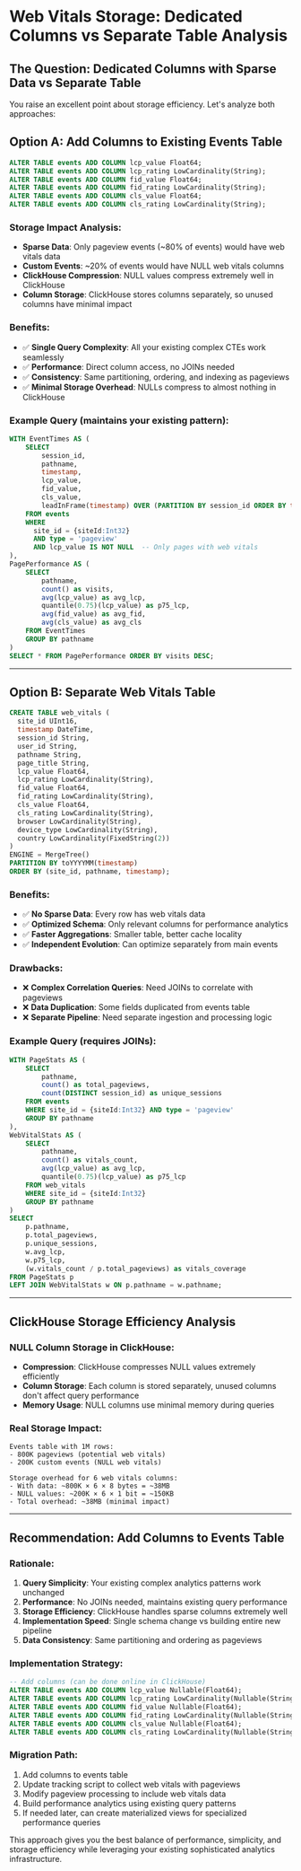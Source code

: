 # Web Vitals Storage: Dedicated Columns vs Separate Table Analysis

## The Question: Dedicated Columns with Sparse Data vs Separate Table

You raise an excellent point about storage efficiency. Let's analyze both approaches:

## Option A: Add Columns to Existing Events Table

```sql
ALTER TABLE events ADD COLUMN lcp_value Float64;
ALTER TABLE events ADD COLUMN lcp_rating LowCardinality(String);
ALTER TABLE events ADD COLUMN fid_value Float64;
ALTER TABLE events ADD COLUMN fid_rating LowCardinality(String);
ALTER TABLE events ADD COLUMN cls_value Float64;
ALTER TABLE events ADD COLUMN cls_rating LowCardinality(String);
```

### Storage Impact Analysis:

- **Sparse Data**: Only pageview events (~80% of events) would have web vitals data
- **Custom Events**: ~20% of events would have NULL web vitals columns
- **ClickHouse Compression**: NULL values compress extremely well in ClickHouse
- **Column Storage**: ClickHouse stores columns separately, so unused columns have minimal impact

### Benefits:

- ✅ **Single Query Complexity**: All your existing complex CTEs work seamlessly
- ✅ **Performance**: Direct column access, no JOINs needed
- ✅ **Consistency**: Same partitioning, ordering, and indexing as pageviews
- ✅ **Minimal Storage Overhead**: NULLs compress to almost nothing in ClickHouse

### Example Query (maintains your existing pattern):

```sql
WITH EventTimes AS (
    SELECT
        session_id,
        pathname,
        timestamp,
        lcp_value,
        fid_value,
        cls_value,
        leadInFrame(timestamp) OVER (PARTITION BY session_id ORDER BY timestamp ROWS BETWEEN CURRENT ROW AND 1 FOLLOWING) as next_timestamp
    FROM events
    WHERE
      site_id = {siteId:Int32}
      AND type = 'pageview'
      AND lcp_value IS NOT NULL  -- Only pages with web vitals
),
PagePerformance AS (
    SELECT
        pathname,
        count() as visits,
        avg(lcp_value) as avg_lcp,
        quantile(0.75)(lcp_value) as p75_lcp,
        avg(fid_value) as avg_fid,
        avg(cls_value) as avg_cls
    FROM EventTimes
    GROUP BY pathname
)
SELECT * FROM PagePerformance ORDER BY visits DESC;
```

---

## Option B: Separate Web Vitals Table

```sql
CREATE TABLE web_vitals (
  site_id UInt16,
  timestamp DateTime,
  session_id String,
  user_id String,
  pathname String,
  page_title String,
  lcp_value Float64,
  lcp_rating LowCardinality(String),
  fid_value Float64,
  fid_rating LowCardinality(String),
  cls_value Float64,
  cls_rating LowCardinality(String),
  browser LowCardinality(String),
  device_type LowCardinality(String),
  country LowCardinality(FixedString(2))
)
ENGINE = MergeTree()
PARTITION BY toYYYYMM(timestamp)
ORDER BY (site_id, pathname, timestamp);
```

### Benefits:

- ✅ **No Sparse Data**: Every row has web vitals data
- ✅ **Optimized Schema**: Only relevant columns for performance analytics
- ✅ **Faster Aggregations**: Smaller table, better cache locality
- ✅ **Independent Evolution**: Can optimize separately from main events

### Drawbacks:

- ❌ **Complex Correlation Queries**: Need JOINs to correlate with pageviews
- ❌ **Data Duplication**: Some fields duplicated from events table
- ❌ **Separate Pipeline**: Need separate ingestion and processing logic

### Example Query (requires JOINs):

```sql
WITH PageStats AS (
    SELECT
        pathname,
        count() as total_pageviews,
        count(DISTINCT session_id) as unique_sessions
    FROM events
    WHERE site_id = {siteId:Int32} AND type = 'pageview'
    GROUP BY pathname
),
WebVitalStats AS (
    SELECT
        pathname,
        count() as vitals_count,
        avg(lcp_value) as avg_lcp,
        quantile(0.75)(lcp_value) as p75_lcp
    FROM web_vitals
    WHERE site_id = {siteId:Int32}
    GROUP BY pathname
)
SELECT
    p.pathname,
    p.total_pageviews,
    p.unique_sessions,
    w.avg_lcp,
    w.p75_lcp,
    (w.vitals_count / p.total_pageviews) as vitals_coverage
FROM PageStats p
LEFT JOIN WebVitalStats w ON p.pathname = w.pathname;
```

---

## ClickHouse Storage Efficiency Analysis

### NULL Column Storage in ClickHouse:

- **Compression**: ClickHouse compresses NULL values extremely efficiently
- **Column Storage**: Each column is stored separately, unused columns don't affect query performance
- **Memory Usage**: NULL columns use minimal memory during queries

### Real Storage Impact:

```
Events table with 1M rows:
- 800K pageviews (potential web vitals)
- 200K custom events (NULL web vitals)

Storage overhead for 6 web vitals columns:
- With data: ~800K × 6 × 8 bytes = ~38MB
- NULL values: ~200K × 6 × 1 bit = ~150KB
- Total overhead: ~38MB (minimal impact)
```

---

## Recommendation: **Add Columns to Events Table**

### Rationale:

1. **Query Simplicity**: Your existing complex analytics patterns work unchanged
2. **Performance**: No JOINs needed, maintains existing query performance
3. **Storage Efficiency**: ClickHouse handles sparse columns extremely well
4. **Implementation Speed**: Single schema change vs building entire new pipeline
5. **Data Consistency**: Same partitioning and ordering as pageviews

### Implementation Strategy:

```sql
-- Add columns (can be done online in ClickHouse)
ALTER TABLE events ADD COLUMN lcp_value Nullable(Float64);
ALTER TABLE events ADD COLUMN lcp_rating LowCardinality(Nullable(String));
ALTER TABLE events ADD COLUMN fid_value Nullable(Float64);
ALTER TABLE events ADD COLUMN fid_rating LowCardinality(Nullable(String));
ALTER TABLE events ADD COLUMN cls_value Nullable(Float64);
ALTER TABLE events ADD COLUMN cls_rating LowCardinality(Nullable(String));
```

### Migration Path:

1. Add columns to events table
2. Update tracking script to collect web vitals with pageviews
3. Modify pageview processing to include web vitals data
4. Build performance analytics using existing query patterns
5. If needed later, can create materialized views for specialized performance queries

This approach gives you the best balance of performance, simplicity, and storage efficiency while leveraging your existing sophisticated analytics infrastructure.
